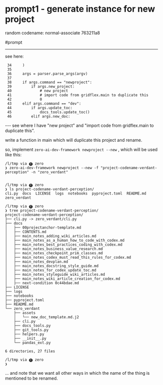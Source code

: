 #  prompt1 - generate instance for new project

random codename: normal-associate 763211a8

#prompt 

***

see here: 

```prompt
 34     )                                                                           
 35                                                                                 
 36     args = parser.parse_args(argv)                                              
 37                                                                                 
 38     if args.command == "newproject":                                            
 39         if args.new_project:                                                    
 40             # new project                                                       
 41             # import code from gridflex.main to duplicate this      
 42             0                                                                   
 43     elif args.command == "dev":                                                 
 44         if args.update_toc:                                                     
 45             docs_tools.update_toc()                                             
 46         elif args.new_doc:                     
```

--- see where I have "new project" and "import code from gridflex.main to duplicate this". 

write a function in main which will duplicate this project and rename. 

so, implement `zero-ai-dev-framework newproject --new` , which will be used
like this: 

```
/l/tmp via 🅒 zero
❯ zero-ai-dev-framework newproject --new -f "project-codename-verdant-perception" -n "zero_verdant"


/l/tmp via 🅒 zero
❯ ls project-codename-verdant-perception/
cli.py  docs  LICENSE  logs  notebooks  pyproject.toml  README.md zero_verdant

/l/tmp via 🅒 zero
❯ tree project-codename-verdant-perception/
project-codename-verdant-perception/
├── cli.py -> zero_verdant/cli.py
├── docs
│   ├── 00projectanchor-template.md
│   ├── CONTENTS.md
│   ├── main_notes_adding_wiki_articles.md
│   ├── main_notes_as_a_human_how_to_code_with_codex.md
│   ├── main_notes_best_practices_coding_with_codex.md
│   ├── main_notes_business_value_research.md
│   ├── main_notes_checkpoint_prim_classes.md
│   ├── main_notes_codex_must_read_this_rules_for_codex.md
│   ├── main_notes_devplan.md
│   ├── main_notes_docstring_style_guide.md
│   ├── main_notes_for_codex_update_toc.md
│   ├── main_notes_styleguide_wiki_articles.md
│   ├── main_notes_wiki_article_creation_for_codex.md
│   ├── next-condition 0c44bdae.md
├── LICENSE
├── logs
├── notebooks
├── pyproject.toml
├── README.md
└── zero_verdant
    ├── assets
    │   └── new_doc_template.md.j2
    ├── cli.py
    ├── docs_tools.py
    ├── git_tools.py
    ├── helpers.py
    ├── __init__.py
    └── pandas_ext.py

6 directories, 27 files

/l/tmp via 🅒 zero
❯

```

... and note that we want all other ways in which the name of the thing is mentioned to be renamed. 
